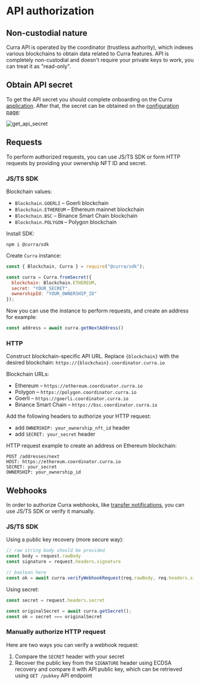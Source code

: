# API authorization

## Non-custodial nature

Curra API is operated by the coordinator (trustless authority), which indexes various blockchains to obtain data related to Curra features. API is completely non-custodial and doesn't require your private keys to work, you can treat it as "read-only".

## Obtain API secret

To get the API secret you should complete onboarding on the Curra <a href="https://app.curra.io" target="_blank">application</a>.
After that, the secret can be obtained on the <a href="https://app.curra.io/configuration" target="_blank">configuration page</a>:


![get_api_secret](/obsidian/images/get_api_secret.png)

## Requests

To perform authorized requests, you can use JS/TS SDK or form HTTP requests by providing your ownership NFT ID and secret.

### JS/TS SDK

Blockchain values:

- `Blockchain.GOERLI` – Goerli blockchain
- `Blockchain.ETHEREUM` – Ethereum mainnet blockchain
- `Blockchain.BSC` – Binance Smart Chain blockchain
- `Blockchain.POLYGON` – Polygon blockchain

Install SDK:

```
npm i @curra/sdk
```

Create `Curra` instance:

```js
const { Blockchain, Curra } = require("@curra/sdk");

const curra = Curra.fromSecret({
  blockchain: Blockchain.ETHEREUM,
  secret: "YOUR_SECRET",
  ownershipId: "YOUR_OWNERSHIP_ID"
});
```

Now you can use the instance to perform requests, and create an address for example:

```js
const address = await curra.getNextAddress()
```

### HTTP

Construct blockchain-specific API URL. Replace `{blockchain}` with the desired blockchain:
`https://{blockchain}.coordinator.curra.io`

Blockchain URLs:

- Ethereum – `https://ethereum.coordinator.curra.io`
- Polygon – `https://polygon.coordinator.curra.io`
- Goerli – `https://goerli.coordinator.curra.io`
- Binance Smart Chain – `https://bsc.coordinator.curra.io`

Add the following headers to authorize your HTTP request:

- add `OWNERSHIP: your_ownership_nft_id` header
- add `SECRET: your_secret` header

HTTP request example to create an address on Ethereum blockchain:

```
POST /addresses/next
HOST: https://ethereum.coordinator.curra.io
SECRET: your_secret
OWNERSHIP: your_ownership_id
```

## Webhooks

In order to authorize Curra webhooks, like [transfer notifications](/obsidian/features/transfer_notifications.md), you can use JS/TS SDK or verify it manually.

### JS/TS SDK

Using a public key recovery (more secure way):

```js
// raw string body should be provided
const body = request.rawBody
const signature = request.headers.signature

// boolean here
const ok = await curra.verifyWebhookRequest(req.rawBody, req.headers.signature)
```

Using secret:

```js
const secret = request.headers.secret

const originalSecret = await curra.getSecret();
const ok = secret === originalSecret
```

### Manually authorize HTTP request

Here are two ways you can verify a webhook request:
1. Compare the `SECRET` header with your secret
2. Recover the public key from the `SIGNATURE` header using ECDSA recovery and compare it with API public key, which can be retrieved using `GET /pubkey` API endpoint


